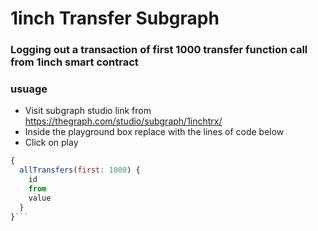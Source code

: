 # 1inch Transfer Subgraph

### Logging out a transaction of first 1000 transfer function call from 1inch smart contract

### usuage
- Visit subgraph studio link from https://thegraph.com/studio/subgraph/1inchtrx/
- Inside the playground box replace with the lines of code below
- Click on play

```javascript 
{
  allTransfers(first: 1000) {
    id
    from
    value
  }
}```